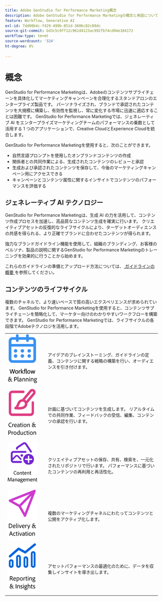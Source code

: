 ```yaml
---
title: Adobe GenStudio for Performance Marketing概念
description: Adobe GenStudio for Performance Marketingの概念と用語について説明します。
feature: Workflow, Generative AI
exl-id: 7dd00b4c-f429-499b-851d-3606c82c09dc
source-git-commit: bd3c5c9ff12c962d4123ac992fb74cd94e184172
workflow-type: tm+mt
source-wordcount: '324'
ht-degree: 0%

---
```


# 概念

GenStudio for Performance Marketingは、Adobeのコンテンツサプライチェーンを具体化してマーケティングキャンペーンを合理化するスタンドアロンのエンタープライズ製品です。 パーソナライズされ、ブランドで承認されたコンテンツを大規模に構築し、有効性を監視し、常に変化する市場に迅速に適応することは困難です。 GenStudio for Performance Marketingでは、ジェネレーティブ AI をエンタープライズマーケティングチームのパフォーマンスの乗数として活用する 1 つのアプリケーションで、Creative CloudとExperience Cloudを統合します。

GenStudio for Performance Marketingを使用すると、次のことができます。

- 自然言語プロンプトを使用したオンブランドコンテンツの作成
- 関係者との共同作業による、生成されたコンテンツのレビューと承認
- 生成および承認されたコンテンツを保存して、今後のマーケティングキャンペーン用にアクセスできる
- キャンペーンとコンテンツ属性に関するインサイトでコンテンツのパフォーマンスを評価する

## ジェネレーティブ AI テクノロジー

GenStudio for Performance Marketingは、生成 AI の力を活用して、コンテンツ作成プロセスを加速し、高品質なコンテンツ生成を確実に行います。 クリエイティブアセットの反復的なライフサイクルにより、ターゲットオーディエンスの共感を得られる、より正確でブランドに合わせたコンテンツが得られます。

強力なブランドガイドライン機能を使用して、組織のブランディング、お客様のペルソナ、製品の説明に関するGenStudio for Performance Marketingのトレーニングを効果的に行うことから始めます。

これらのガイドラインの準備とアップロード方法については、[ ガイドラインの概要 ](../user-guide/guidelines/overview.md) を参照してください。

## コンテンツのライフサイクル

複数のチャネルで、より速いペースで質の高いエクスペリエンスが求められています。 GenStudio for Performance Marketingを使用すると、コンテンツサプライチェーンを簡略化して、マーケター向けのわかりやすいワークフローを構築できます。 GenStudio for Performance Marketingでは、ライフサイクルの各段階でAdobeテクノロジを活用します。

<table style="table-layout:fixed">
<tr style="border: 0;">
    <td style="width: 120px;">
       <img alt="カレンダー" src="../assets/csc-workflow-planning.png" width="100">
    </td>
    <td>
        <p>アイデアのブレインストーミング、ガイドラインの定義、コンテンツに関する戦略の構築を行い、オーディエンスを引き付けます。</p>
    </td>
</tr>
<tr style="border: 0;">
    <td style="width: 120px;">
        <img alt="ブラシとキャンバス" src="../assets/csc-creation-production.png" width="100">
    </td>
    <td>
        <p>計画に基づいてコンテンツを生成します。 リアルタイムでの共同作業、フィードバックの受信、編集、コンテンツの承認を行います。</p>
    </td>
</tr>
<tr style="border: 0;">
    <td style="width: 120px;">
        <img alt="画像など" src="../assets/csc-content-mgmt.png" width="100">
    </td>
    <td>
        <p>クリエイティブアセットの保存、共有、検索を、一元化されたリポジトリで行います。 パフォーマンスに基づいたコンテンツの再利用と再活性化。</p>
    </td>
</tr>
<tr style="border: 0;">
    <td style="width: 120px;">
        <img alt="紙飛行機" src="../assets/csc-delivery-activation.png" width="100">
    </td>
    <td>
        <p>複数のマーケティングチャネルにわたってコンテンツと公開をアクティブ化します。</P>
    </td>
</tr>
<tr style="border: 0;">
    <td style="width: 120px;">
        <img alt="chart" src="../assets/csc-reporting-insights.png" width="100">
    </td>
    <td>
        <p>アセットパフォーマンスの最適化のために、データを収集しインサイトを導き出します。</p>
    </td>
</tr>
</table>
